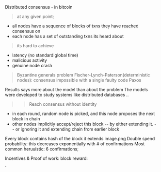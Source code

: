 Distributed consensus - in bitcoin
>at any given point;
- all nodes have a sequence of blocks of txns they have reached consensus on
- each node has a set of outstanding txns its heard about

>its hard to achieve
- latency (no standard global time)
- malicious activity
- genuine node crash
>Byzantine generals problem
>Fischer-Lynch-Paterson(deterministic nodes): consensus impossible with a single faulty code
>Paxos

Results says more about the model than about the problem
The models were developed to study systems like distributed databases
..
>> Reach consensus without identity
- in each round, random node is picked, and this node proposes the next block in chain
- other nodes implicitly accept/reject this block
-- by either extending it.
-- or ignoring it and extending chain from earlier block

Every block contains hash of the block it extends
image.png
Double spend probability: this decreases exponentially with # of confirmations
Most common heruuistic: 6 confirmations;

Incentives & Proof of work:
block reward: 

`